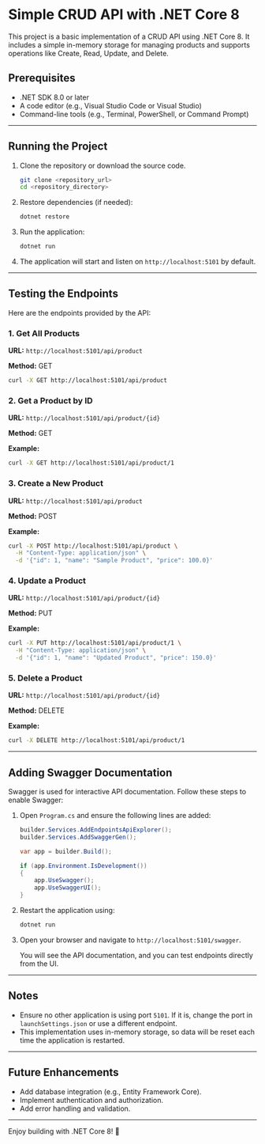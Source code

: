# Simple CRUD API with .NET Core 8

This project is a basic implementation of a CRUD API using .NET Core 8. It includes a simple in-memory storage for managing products and supports operations like Create, Read, Update, and Delete.

## Prerequisites

- .NET SDK 8.0 or later
- A code editor (e.g., Visual Studio Code or Visual Studio)
- Command-line tools (e.g., Terminal, PowerShell, or Command Prompt)

---

## Running the Project

1. Clone the repository or download the source code.

   ```bash
   git clone <repository_url>
   cd <repository_directory>
   ```

2. Restore dependencies (if needed):

   ```bash
   dotnet restore
   ```

3. Run the application:

   ```bash
   dotnet run
   ```

4. The application will start and listen on `http://localhost:5101` by default.

---

## Testing the Endpoints

Here are the endpoints provided by the API:

### 1. Get All Products

**URL:** `http://localhost:5101/api/product`

**Method:** GET

```bash
curl -X GET http://localhost:5101/api/product
```

### 2. Get a Product by ID

**URL:** `http://localhost:5101/api/product/{id}`

**Method:** GET

**Example:**
```bash
curl -X GET http://localhost:5101/api/product/1
```

### 3. Create a New Product

**URL:** `http://localhost:5101/api/product`

**Method:** POST

**Example:**
```bash
curl -X POST http://localhost:5101/api/product \
  -H "Content-Type: application/json" \
  -d '{"id": 1, "name": "Sample Product", "price": 100.0}'
```

### 4. Update a Product

**URL:** `http://localhost:5101/api/product/{id}`

**Method:** PUT

**Example:**
```bash
curl -X PUT http://localhost:5101/api/product/1 \
  -H "Content-Type: application/json" \
  -d '{"id": 1, "name": "Updated Product", "price": 150.0}'
```

### 5. Delete a Product

**URL:** `http://localhost:5101/api/product/{id}`

**Method:** DELETE

**Example:**
```bash
curl -X DELETE http://localhost:5101/api/product/1
```

---

## Adding Swagger Documentation

Swagger is used for interactive API documentation. Follow these steps to enable Swagger:

1. Open `Program.cs` and ensure the following lines are added:

   ```csharp
   builder.Services.AddEndpointsApiExplorer();
   builder.Services.AddSwaggerGen();

   var app = builder.Build();

   if (app.Environment.IsDevelopment())
   {
       app.UseSwagger();
       app.UseSwaggerUI();
   }
   ```

2. Restart the application using:

   ```bash
   dotnet run
   ```

3. Open your browser and navigate to `http://localhost:5101/swagger`.

   You will see the API documentation, and you can test endpoints directly from the UI.

---

## Notes

- Ensure no other application is using port `5101`. If it is, change the port in `launchSettings.json` or use a different endpoint.
- This implementation uses in-memory storage, so data will be reset each time the application is restarted.

---

## Future Enhancements

- Add database integration (e.g., Entity Framework Core).
- Implement authentication and authorization.
- Add error handling and validation.

---

Enjoy building with .NET Core 8! 🚀
